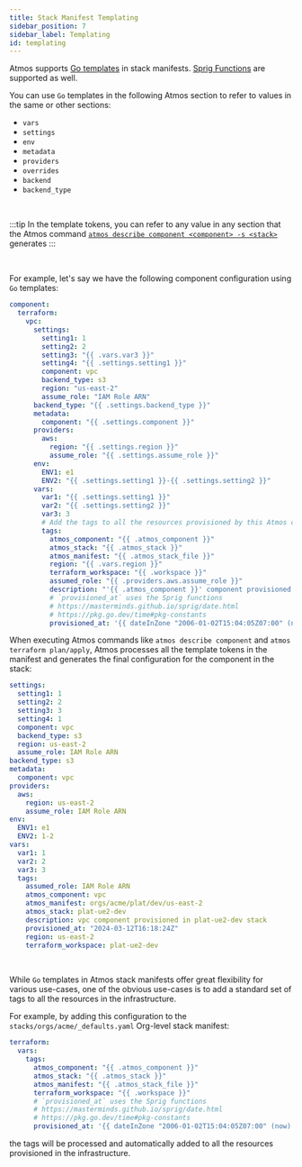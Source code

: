 ```yaml
---
title: Stack Manifest Templating
sidebar_position: 7
sidebar_label: Templating
id: templating
---
```


Atmos supports [Go templates](https://pkg.go.dev/text/template) in stack manifests.
[Sprig Functions](https://masterminds.github.io/sprig/) are supported as well.

You can use `Go` templates in the following Atmos section to refer to values in the same or other sections:

  - `vars`
  - `settings`
  - `env`
  - `metadata`
  - `providers`
  - `overrides`
  - `backend`
  - `backend_type`

<br/>

:::tip
In the template tokens, you can refer to any value in any section that the Atmos command 
[`atmos describe component <component> -s <stack>`](/cli/commands/describe/component) generates
:::

<br/>

For example, let's say we have the following component configuration using `Go` templates:

```yaml
component:
  terraform:
    vpc:
      settings:
        setting1: 1
        setting2: 2
        setting3: "{{ .vars.var3 }}"
        setting4: "{{ .settings.setting1 }}"
        component: vpc
        backend_type: s3
        region: "us-east-2"
        assume_role: "IAM Role ARN"
      backend_type: "{{ .settings.backend_type }}"
      metadata:
        component: "{{ .settings.component }}"
      providers:
        aws:
          region: "{{ .settings.region }}"
          assume_role: "{{ .settings.assume_role }}"
      env:
        ENV1: e1
        ENV2: "{{ .settings.setting1 }}-{{ .settings.setting2 }}"
      vars:
        var1: "{{ .settings.setting1 }}"
        var2: "{{ .settings.setting2 }}"
        var3: 3
        # Add the tags to all the resources provisioned by this Atmos component
        tags:
          atmos_component: "{{ .atmos_component }}"
          atmos_stack: "{{ .atmos_stack }}"
          atmos_manifest: "{{ .atmos_stack_file }}"
          region: "{{ .vars.region }}"
          terraform_workspace: "{{ .workspace }}"
          assumed_role: "{{ .providers.aws.assume_role }}"
          description: "'{{ .atmos_component }}' component provisioned in '{{ .atmos_stack }}' stack by assuming IAM role '{{ .providers.aws.assume_role }}'"
          # `provisioned_at` uses the Sprig functions
          # https://masterminds.github.io/sprig/date.html
          # https://pkg.go.dev/time#pkg-constants
          provisioned_at: '{{ dateInZone "2006-01-02T15:04:05Z07:00" (now) "UTC" }}'
```

When executing Atmos commands like `atmos describe component` and `atmos terraform plan/apply`, Atmos processes all the template tokens 
in the manifest and generates the final configuration for the component in the stack:

```yaml title="atmos describe component vpc -s plat-ue2-dev"
settings:
  setting1: 1
  setting2: 2
  setting3: 3
  setting4: 1
  component: vpc
  backend_type: s3
  region: us-east-2
  assume_role: IAM Role ARN
backend_type: s3
metadata:
  component: vpc
providers:
  aws:
    region: us-east-2
    assume_role: IAM Role ARN
env:
  ENV1: e1
  ENV2: 1-2
vars:
  var1: 1
  var2: 2
  var3: 3
  tags:
    assumed_role: IAM Role ARN
    atmos_component: vpc
    atmos_manifest: orgs/acme/plat/dev/us-east-2
    atmos_stack: plat-ue2-dev
    description: vpc component provisioned in plat-ue2-dev stack
    provisioned_at: "2024-03-12T16:18:24Z"
    region: us-east-2
    terraform_workspace: plat-ue2-dev
```

<br/>

While `Go` templates in Atmos stack manifests offer great flexibility for various use-cases, one of the obvious use-cases
is to add a standard set of tags to all the resources in the infrastructure.

For example, by adding this configuration to the `stacks/orgs/acme/_defaults.yaml` Org-level stack manifest:

```yaml title="stacks/orgs/acme/_defaults.yaml"
terraform:
  vars:
    tags:
      atmos_component: "{{ .atmos_component }}"
      atmos_stack: "{{ .atmos_stack }}"
      atmos_manifest: "{{ .atmos_stack_file }}"
      terraform_workspace: "{{ .workspace }}"
      # `provisioned_at` uses the Sprig functions
      # https://masterminds.github.io/sprig/date.html
      # https://pkg.go.dev/time#pkg-constants
      provisioned_at: '{{ dateInZone "2006-01-02T15:04:05Z07:00" (now) "UTC" }}'
```

the tags will be processed and automatically added to all the resources provisioned in the infrastructure.

